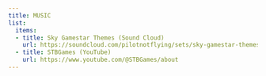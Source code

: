```yaml
---
title: MUSIC
list:
  items:
  - title: Sky Gamestar Themes (Sound Cloud)
    url: https://soundcloud.com/pilotnotflying/sets/sky-gamestar-themes
  - title: STBGames (YouTube)
    url: https://www.youtube.com/@STBGames/about
---
```

